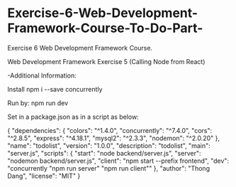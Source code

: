 # Exercise-6-Web-Development-Framework-Course-To-Do-Part-
Exercise 6 Web Development Framework Course.

Web Development Framework Exercise 5 (Calling Node from React)

-Additional Information:

Install npm i --save concurrently

Run by: npm run dev

Set in a package.json as in a script as below:

{
  "dependencies": {
    "colors": "^1.4.0",
    "concurrently": "^7.4.0",
    "cors": "^2.8.5",
    "express": "^4.18.1",
    "mysql2": "^2.3.3",
    "nodemon": "^2.0.20"
  },
  "name": "todolist",
  "version": "1.0.0",
  "description": "todolist",
  "main": "server.js",
  "scripts": {
    "start": "node backend/server.js",
    "server": "nodemon backend/server.js",
    "client": "npm start --prefix frontend",
    "dev": "concurrently \"npm run server\" \"npm run client\""
  },
  "author": "Thong Dang",
  "license": "MIT"
}

